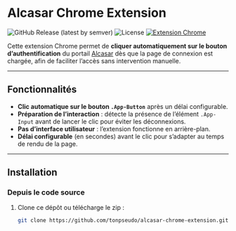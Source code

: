 # Alcasar Chrome Extension

![GitHub Release (latest by semver)](https://img.shields.io/github/v/release/tonpseudo/alcasar-chrome-extension)
![License](https://img.shields.io/github/license/tonpseudo/alcasar-chrome-extension)
[![Extension Chrome](https://img.shields.io/badge/Chrome%20Web%20Store-Visiter%20l'extension-blue?logo=google-chrome)](https://chrome.google.com/webstore/detail/alcasar-chrome-extension)



Cette extension Chrome permet de **cliquer automatiquement sur le bouton d’authentification** du portail [Alcasar](https://alcasar.laplateforme.io) dès que la page de connexion est chargée, afin de faciliter l’accès sans intervention manuelle.

---

## Fonctionnalités

- **Clic automatique sur le bouton `.App-Button`** après un délai configurable.  
- **Préparation de l’interaction** : détecte la présence de l’élément `.App-Input` avant de lancer le clic pour éviter les déconnexions.  
- **Pas d’interface utilisateur** : l’extension fonctionne en arrière-plan.  
- **Délai configurable** (en secondes) avant le clic pour s’adapter au temps de rendu de la page.

---

## Installation

### Depuis le code source

1. Clone ce dépôt ou télécharge le zip :
   ```bash
   git clone https://github.com/tonpseudo/alcasar-chrome-extension.git
